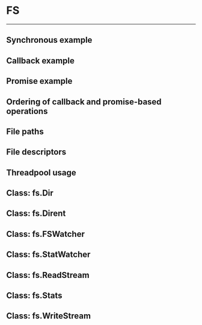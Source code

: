 # FS
---
## Synchronous example
## Callback example
## Promise example
## Ordering of callback and promise-based operations
## File paths
## File descriptors
## Threadpool usage
## Class: fs.Dir
## Class: fs.Dirent
## Class: fs.FSWatcher
## Class: fs.StatWatcher
## Class: fs.ReadStream
## Class: fs.Stats
## Class: fs.WriteStream